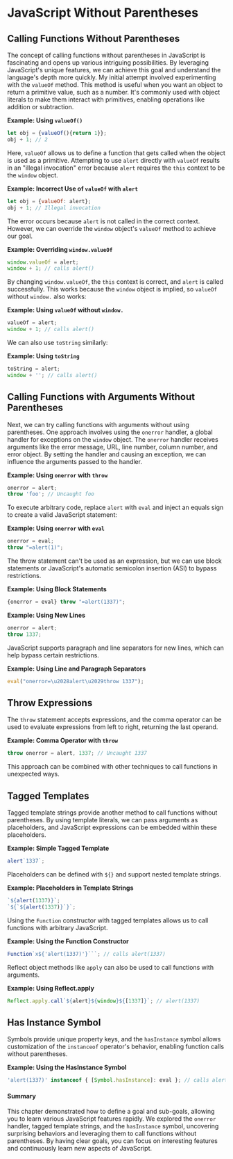 # JavaScript Without Parentheses

## **Calling Functions Without Parentheses**

The concept of calling functions without parentheses in JavaScript is fascinating and opens up various intriguing possibilities. By leveraging JavaScript's unique features, we can achieve this goal and understand the language's depth more quickly. My initial attempt involved experimenting with the `valueOf` method. This method is useful when you want an object to return a primitive value, such as a number. It's commonly used with object literals to make them interact with primitives, enabling operations like addition or subtraction.

**Example: Using `valueOf()`**

```javascript
let obj = {valueOf(){return 1}};
obj + 1; // 2
```

Here, `valueOf` allows us to define a function that gets called when the object is used as a primitive. Attempting to use `alert` directly with `valueOf` results in an "illegal invocation" error because `alert` requires the `this` context to be the `window` object.

**Example: Incorrect Use of `valueOf` with `alert`**

```javascript
let obj = {valueOf: alert};
obj + 1; // Illegal invocation
```

The error occurs because `alert` is not called in the correct context. However, we can override the `window` object's `valueOf` method to achieve our goal.

**Example: Overriding `window.valueOf`**

```javascript
window.valueOf = alert;
window + 1; // calls alert()
```

By changing `window.valueOf`, the `this` context is correct, and `alert` is called successfully. This works because the `window` object is implied, so `valueOf` without `window.` also works:

**Example: Using `valueOf` without `window.`**

```javascript
valueOf = alert;
window + 1; // calls alert()
```

We can also use `toString` similarly:

**Example: Using `toString`**

```javascript
toString = alert;
window + ''; // calls alert()
```

## **Calling Functions with Arguments Without Parentheses**

Next, we can try calling functions with arguments without using parentheses. One approach involves using the `onerror` handler, a global handler for exceptions on the `window` object. The `onerror` handler receives arguments like the error message, URL, line number, column number, and error object. By setting the handler and causing an exception, we can influence the arguments passed to the handler.

**Example: Using `onerror` with `throw`**

```javascript
onerror = alert;
throw 'foo'; // Uncaught foo
```

To execute arbitrary code, replace `alert` with `eval` and inject an equals sign to create a valid JavaScript statement:

**Example: Using `onerror` with `eval`**

```javascript
onerror = eval;
throw "=alert(1)";
```

The throw statement can't be used as an expression, but we can use block statements or JavaScript's automatic semicolon insertion (ASI) to bypass restrictions.

**Example: Using Block Statements**

```javascript
{onerror = eval} throw "=alert(1337)";
```

**Example: Using New Lines**

```javascript
onerror = alert;
throw 1337;
```

JavaScript supports paragraph and line separators for new lines, which can help bypass certain restrictions.

**Example: Using Line and Paragraph Separators**

```javascript
eval("onerror=\u2028alert\u2029throw 1337");
```

## **Throw Expressions**

The `throw` statement accepts expressions, and the comma operator can be used to evaluate expressions from left to right, returning the last operand.

**Example: Comma Operator with `throw`**

```javascript
throw onerror = alert, 1337; // Uncaught 1337
```

This approach can be combined with other techniques to call functions in unexpected ways.

## **Tagged Templates**

Tagged template strings provide another method to call functions without parentheses. By using template literals, we can pass arguments as placeholders, and JavaScript expressions can be embedded within these placeholders.

**Example: Simple Tagged Template**

```javascript
alert`1337`;
```

Placeholders can be defined with `${}` and support nested template strings.

**Example: Placeholders in Template Strings**

```javascript
`${alert(1337)}`;
`${`${alert(1337)}`}`;
```

Using the `Function` constructor with tagged templates allows us to call functions with arbitrary JavaScript.

**Example: Using the Function Constructor**

````javascript
Function`x${'alert(1337)'}```; // calls alert(1337)
````

Reflect object methods like `apply` can also be used to call functions with arguments.

**Example: Using Reflect.apply**

```javascript
Reflect.apply.call`${alert}${window}${[1337]}`; // alert(1337)
```

## **Has Instance Symbol**

Symbols provide unique property keys, and the `hasInstance` symbol allows customization of the `instanceof` operator's behavior, enabling function calls without parentheses.

**Example: Using the HasInstance Symbol**

```javascript
'alert(1337)' instanceof { [Symbol.hasInstance]: eval }; // calls alert(1337)
```

#### Summary

This chapter demonstrated how to define a goal and sub-goals, allowing you to learn various JavaScript features rapidly. We explored the `onerror` handler, tagged template strings, and the `hasInstance` symbol, uncovering surprising behaviors and leveraging them to call functions without parentheses. By having clear goals, you can focus on interesting features and continuously learn new aspects of JavaScript.
